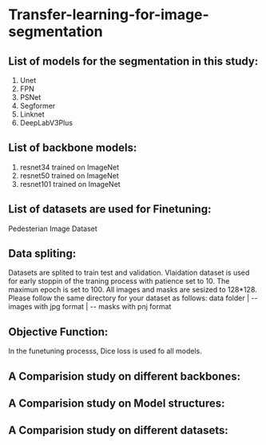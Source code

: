 # Transfer-learning-for-image-segmentation

## List of models for the segmentation in this study:
1. Unet
2. FPN
3. PSNet
4. Segformer
5. Linknet
6. DeepLabV3Plus
## List of backbone models:
1. resnet34 trained on ImageNet
2. resnet50 trained on ImageNet
3. resnet101 trained on ImageNet

## List of datasets are used for Finetuning:
Pedesterian Image Dataset

## Data spliting:

Datasets are splited to train test and validation. Vlaidation dataset is used for early stoppin of the traning process with patience set to 10.
The maximun epoch is set to 100.
All images and masks are sesized to 128*128.
Please follow the same directory for your dataset as follows:
data folder
 |
  -- images with jpg format
  |
  -- masks with pnj format
## Objective Function:
In the funetuning processs, Dice loss is used fo all models.

## A Comparision study on different backbones:
## A Comparision study on Model structures:
## A Comparision study on different datasets:

